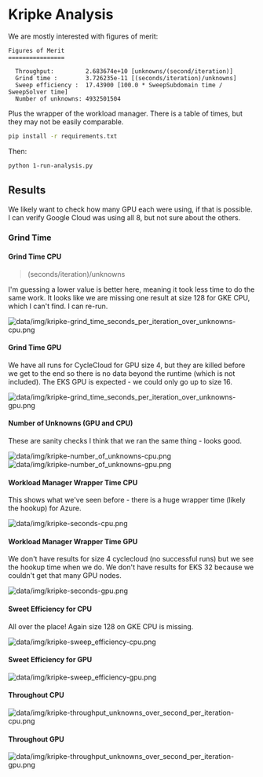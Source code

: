 # Kripke Analysis

We are mostly interested with figures of merit:

```console
Figures of Merit
================

  Throughput:         2.683674e+10 [unknowns/(second/iteration)]
  Grind time :        3.726235e-11 [(seconds/iteration)/unknowns]
  Sweep efficiency :  17.43900 [100.0 * SweepSubdomain time / SweepSolver time]
  Number of unknowns: 4932501504
```

Plus the wrapper of the workload manager. There is a table of times, but they may not be easily comparable.

```bash
pip install -r requirements.txt
```

Then:

```bash
python 1-run-analysis.py
```

## Results

We likely want to check how many GPU each were using, if that is possible. I can verify Google Cloud was using all 8, but not sure about the others.

### Grind Time

#### Grind Time CPU

> (seconds/iteration)/unknowns

I'm guessing a lower value is better here, meaning it took less time to do the same work. It looks like we are missing one result at size 128 for GKE CPU, which I can't find. I can re-run.

![data/img/kripke-grind_time_seconds_per_iteration_over_unknowns-cpu.png](data/img/kripke-grind_time_seconds_per_iteration_over_unknowns-cpu.png)

#### Grind Time GPU

We have all runs for CycleCloud for GPU size 4, but they are killed before we get to the end so there is no data beyond the runtime (which is not included). The EKS GPU is expected - we could only go up to size 16.

![data/img/kripke-grind_time_seconds_per_iteration_over_unknowns-gpu.png](data/img/kripke-grind_time_seconds_per_iteration_over_unknowns-gpu.png)

#### Number of Unknowns (GPU and CPU)

These are sanity checks I think that we ran the same thing - looks good.

![data/img/kripke-number_of_unknowns-cpu.png](data/img/kripke-number_of_unknowns-cpu.png)
![data/img/kripke-number_of_unknowns-gpu.png](data/img/kripke-number_of_unknowns-gpu.png)

#### Workload Manager Wrapper Time CPU

This shows what we've seen before - there is a huge wrapper time (likely the hookup) for Azure.

![data/img/kripke-seconds-cpu.png](data/img/kripke-seconds-cpu.png)

#### Workload Manager Wrapper Time GPU

We don't have results for size 4 cyclecloud (no successful runs) but we see the hookup time when we do.
We don't have results for EKS 32 because we couldn't get that many GPU nodes.

![data/img/kripke-seconds-gpu.png](data/img/kripke-seconds-gpu.png)

#### Sweet Efficiency for CPU

All over the place! Again size 128 on GKE CPU is missing.

![data/img/kripke-sweep_efficiency-cpu.png](data/img/kripke-sweep_efficiency-cpu.png)

#### Sweet Efficiency for GPU

![data/img/kripke-sweep_efficiency-gpu.png](data/img/kripke-sweep_efficiency-gpu.png)

#### Throughout CPU

![data/img/kripke-throughput_unknowns_over_second_per_iteration-cpu.png](data/img/kripke-throughput_unknowns_over_second_per_iteration-cpu.png)

#### Throughout GPU

![data/img/kripke-throughput_unknowns_over_second_per_iteration-gpu.png](data/img/kripke-throughput_unknowns_over_second_per_iteration-gpu.png)
